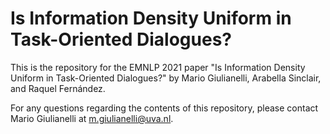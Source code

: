 # Is Information Density Uniform in Task-Oriented Dialogues?
This is the repository for the EMNLP 2021 paper "Is Information Density Uniform in Task-Oriented Dialogues?" by Mario Giulianelli, Arabella Sinclair, and Raquel Fernández.

For any questions regarding the contents of this repository, please contact Mario Giulianelli at m.giulianelli@uva.nl.
